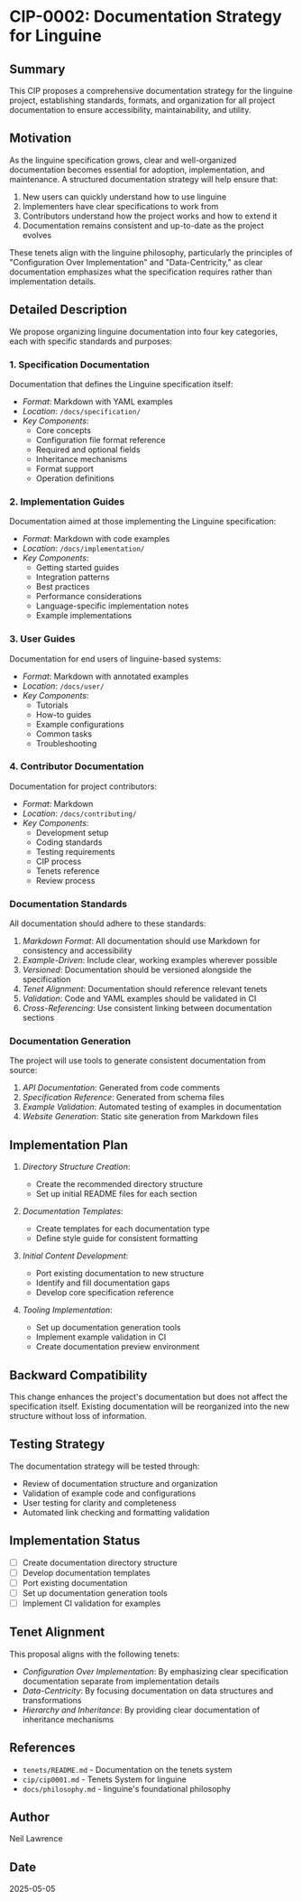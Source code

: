 # CIP-0002: Documentation Strategy for Linguine

## Summary

This CIP proposes a comprehensive documentation strategy for the linguine project, establishing standards, formats, and organization for all project documentation to ensure accessibility, maintainability, and utility.

## Motivation

As the linguine specification grows, clear and well-organized documentation becomes essential for adoption, implementation, and maintenance. A structured documentation strategy will help ensure that:

1. New users can quickly understand how to use linguine
2. Implementers have clear specifications to work from
3. Contributors understand how the project works and how to extend it
4. Documentation remains consistent and up-to-date as the project evolves

These tenets align with the linguine philosophy, particularly the principles of "Configuration Over Implementation" and "Data-Centricity," as clear documentation emphasizes what the specification requires rather than implementation details.

## Detailed Description

We propose organizing linguine documentation into four key categories, each with specific standards and purposes:

### 1. Specification Documentation

Documentation that defines the Linguine specification itself:

* *Format*: Markdown with YAML examples
* *Location*: `/docs/specification/`
* *Key Components*:
  - Core concepts
  - Configuration file format reference
  - Required and optional fields
  - Inheritance mechanisms
  - Format support
  - Operation definitions

### 2. Implementation Guides

Documentation aimed at those implementing the Linguine specification:

* *Format*: Markdown with code examples
* *Location*: `/docs/implementation/`
* *Key Components*:
  - Getting started guides
  - Integration patterns
  - Best practices
  - Performance considerations
  - Language-specific implementation notes
  - Example implementations

### 3. User Guides

Documentation for end users of linguine-based systems:

* *Format*: Markdown with annotated examples
* *Location*: `/docs/user/`
* *Key Components*:
  - Tutorials
  - How-to guides
  - Example configurations
  - Common tasks
  - Troubleshooting

### 4. Contributor Documentation

Documentation for project contributors:

* *Format*: Markdown
* *Location*: `/docs/contributing/`
* *Key Components*:
  - Development setup
  - Coding standards
  - Testing requirements
  - CIP process
  - Tenets reference
  - Review process

### Documentation Standards

All documentation should adhere to these standards:

1. *Markdown Format*: All documentation should use Markdown for consistency and accessibility
2. *Example-Driven*: Include clear, working examples wherever possible
3. *Versioned*: Documentation should be versioned alongside the specification
4. *Tenet Alignment*: Documentation should reference relevant tenets
5. *Validation*: Code and YAML examples should be validated in CI
6. *Cross-Referencing*: Use consistent linking between documentation sections

### Documentation Generation

The project will use tools to generate consistent documentation from source:

1. *API Documentation*: Generated from code comments
2. *Specification Reference*: Generated from schema files
3. *Example Validation*: Automated testing of examples in documentation
4. *Website Generation*: Static site generation from Markdown files

## Implementation Plan

1. *Directory Structure Creation*:
   - Create the recommended directory structure
   - Set up initial README files for each section

2. *Documentation Templates*:
   - Create templates for each documentation type
   - Define style guide for consistent formatting

3. *Initial Content Development*:
   - Port existing documentation to new structure
   - Identify and fill documentation gaps
   - Develop core specification reference

4. *Tooling Implementation*:
   - Set up documentation generation tools
   - Implement example validation in CI
   - Create documentation preview environment

## Backward Compatibility
This change enhances the project's documentation but does not affect the specification itself. Existing documentation will be reorganized into the new structure without loss of information.

## Testing Strategy
The documentation strategy will be tested through:

- Review of documentation structure and organization
- Validation of example code and configurations
- User testing for clarity and completeness
- Automated link checking and formatting validation

## Implementation Status

- [ ] Create documentation directory structure
- [ ] Develop documentation templates
- [ ] Port existing documentation
- [ ] Set up documentation generation tools
- [ ] Implement CI validation for examples

## Tenet Alignment
This proposal aligns with the following tenets:

- *Configuration Over Implementation*: By emphasizing clear specification documentation separate from implementation details
- *Data-Centricity*: By focusing documentation on data structures and transformations
- *Hierarchy and Inheritance*: By providing clear documentation of inheritance mechanisms

## References
- `tenets/README.md` - Documentation on the tenets system
- `cip/cip0001.md` - Tenets System for linguine
- `docs/philosophy.md` - linguine's foundational philosophy

## Author
Neil Lawrence

## Date
2025-05-05 